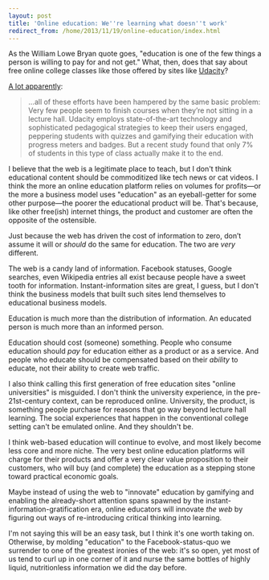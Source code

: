 ```yaml
---
layout: post
title: 'Online education: We''re learning what doesn''t work'
redirect_from: /home/2013/11/19/online-education/index.html
---
```

<p>As the William Lowe Bryan quote goes, "education is one of the few things a person is willing to pay for and not get." What, then, does that say about free online college classes like those offered by sites like <a href="https://www.udacity.com">Udacity</a>?</p>

<p><a href="http://www.fastcompany.com/3021473/udacity-sebastian-thrun-uphill-climb">A lot apparently</a>:</p>

<blockquote>
  <p>...all of these efforts have been hampered by the same basic problem: Very few people seem to finish courses when they’re not sitting in a lecture hall. Udacity employs state-of-the-art technology and sophisticated pedagogical strategies to keep their users engaged, peppering students with quizzes and gamifying their education with progress meters and badges. But a recent study found that only 7% of students in this type of class actually make it to the end.</p>
</blockquote>

<p>I believe that the web is a legitimate place to teach, but I don't think educational content should be commoditized like tech news or cat videos. I think the more an online education platform relies on volumes for profits—or the more a business model uses "education" as an eyeball-getter for some other purpose—the poorer the educational product will be. That's because, like other free(ish) internet things, the product and customer are often the opposite of the ostensible. </p>

<p>Just because the web has driven the cost of information to zero, don’t assume it will or <em>should</em> do the same for education. The two are <em>very</em> different. </p>

<p>The web is a candy land of information. Facebook statuses, Google searches, even Wikipedia entries all exist because people have a sweet tooth for information. Instant-information sites are great, I guess, but I don't think the business models that built such sites lend themselves to educational business models. </p>

<p>Education is much more than the distribution of information. An educated person is much more than an informed person. </p>

<p>Education should cost (someone) something. People who consume education should <em>pay</em> for education either as a product or as a service. And people who educate should be compensated based on their <em>ability</em> to educate, not their ability to create web traffic. </p>

<p>I also think calling this first generation of free education sites "online universities" is misguided. I don't think the university experience, in the pre-21st-century context, can be reproduced online. University, the product, is something people purchase for reasons that go way beyond lecture hall learning. The social experiences that happen in the conventional college setting can't be emulated online. And they shouldn't be. </p>

<p>I think web-based education will continue to evolve, and most likely become less core and more niche.  The very best online education platforms will charge for their products and offer a very clear value proposition to their customers, who will buy (and complete) the education as a stepping stone toward practical economic goals.</p>

<p>Maybe instead of using the web to "innovate" education by gamifying and enabling the already-short attention spans spawned by the instant-information-gratification era, online educators will innovate <em>the web</em> by figuring out ways of re-introducing critical thinking into learning.</p>

<p>I'm not saying this will be an easy task, but I think it's one worth taking on. Otherwise, by molding "education" to the Facebook-status-quo we surrender to one of the greatest ironies of the web: it's so open, yet most of us tend to curl up in one corner of it and nurse the same bottles of highly liquid, nutritionless information we did the day before. </p>
